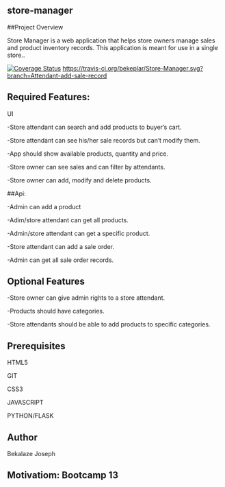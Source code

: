 ## store-manager

##Project Overview

Store Manager is a web application that helps store owners manage sales and product inventory records. This application is meant for use in a single store..


[![Coverage Status](https://coveralls.io/repos/github/bekeplar/Store-Manager/badge.svg)](https://coveralls.io/github/bekeplar/Store-Manager)
https://travis-ci.org/bekeplar/Store-Manager.svg?branch=Attendant-add-sale-record

## Required Features:

UI

-Store attendant can search and add products to buyer’s cart.

-Store attendant can see his/her sale records but can’t modify them.

-App should show available products, quantity and price.

-Store owner can see sales and can filter by attendants.

-Store owner can add, modify and delete products.

##Api:

-Admin can add a product

-Adim/store attendant can get all products.

-Admin/store attendant can get a specific product.

-Store attendant can add a sale order.

-Admin can get all sale order records.

 ## Optional Features

-Store owner can give admin rights to a store attendant.

-Products should have categories.

-Store attendants should be able to add products to specific categories.




## Prerequisites

HTML5

GIT

CSS3

JAVASCRIPT

PYTHON/FLASK

## Author

Bekalaze Joseph

## Motivatiom: Bootcamp 13

